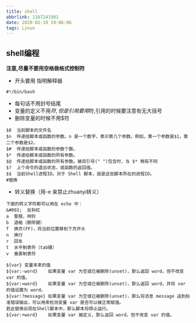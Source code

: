 ```yaml
---
title: shell
abbrlink: 1167241981
date: 2020-02-10 19:06:06
tags: Linux
---
```


## shell编程
**注意,尽量不要用空格做格式控制符**

- 开头要用 指明解释器
```
#!/bin/bash
```
- 每句话不用封号结尾
- 变量的定义不用$符,但是引用要用$符,引用的时候要注意有无大括号
- 删除变量的时候不用$符
```
$0  当前脚本的文件名
$n  传递给脚本或函数的参数。n 是一个数字，表示第几个参数。例如，第一个参数是$1，第二个参数是$2。
$#  传递给脚本或函数的参数个数。
$*  传递给脚本或函数的所有参数。
$@  传递给脚本或函数的所有参数。被双引号(" ")包含时，与 $* 稍有不同
$?  上个命令的退出状态，或函数的返回值。
$$  当前Shell进程ID。对于 Shell 脚本，就是这些脚本所在的进程ID。
#替换
```
- 转义替换（用-e 来禁止zhuanyi转义）
```
下面的转义字符都可以用在 echo 中：
&#092;  反斜杠
a  警报，响铃
b  退格（删除键）
f  换页(FF)，将当前位置移到下页开头
n  换行
r  回车
t  水平制表符（tab键）
v  垂直制表符
```
```
${var} 变量本来的值
${var:-word}    如果变量 var 为空或已被删除(unset)，那么返回 word，但不改变 var 的值。
${var:=word}    如果变量 var 为空或已被删除(unset)，那么返回 word，并将 var 的值设置为 word。
${var:?message} 如果变量 var 为空或已被删除(unset)，那么将消息 message 送到标准错误输出，可以用来检测变量 var 是否可以被正常赋值。
若此替换出现在Shell脚本中，那么脚本将停止运行。
${var:+word}    如果变量 var 被定义，那么返回 word，但不改变 var 的值。
```